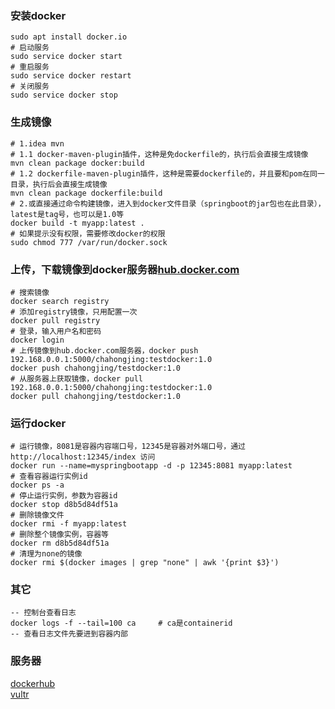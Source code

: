 ### 安装docker
``` shell script
sudo apt install docker.io
# 启动服务
sudo service docker start
# 重启服务
sudo service docker restart
# 关闭服务
sudo service docker stop
```

### 生成镜像
```shell script
# 1.idea mvn
# 1.1 docker-maven-plugin插件，这种是免dockerfile的，执行后会直接生成镜像
mvn clean package docker:build
# 1.2 dockerfile-maven-plugin插件，这种是需要dockerfile的，并且要和pom在同一目录，执行后会直接生成镜像
mvn clean package dockerfile:build
# 2.或直接通过命令构建镜像，进入到docker文件目录（springboot的jar包也在此目录），latest是tag号，也可以是1.0等
docker build -t myapp:latest .
# 如果提示没有权限，需要修改docker的权限
sudo chmod 777 /var/run/docker.sock
```

### 上传，下载镜像到docker服务器[hub.docker.com](https://hub.docker.com)
```shell script
# 搜索镜像
docker search registry
# 添加registry镜像，只用配置一次
docker pull registry
# 登录，输入用户名和密码
docker login
# 上传镜像到hub.docker.com服务器，docker push 192.168.0.0.1:5000/chahongjing:testdocker:1.0
docker push chahongjing/testdocker:1.0
# 从服务器上获取镜像，docker pull 192.168.0.0.1:5000/chahongjing:testdocker:1.0
docker pull chahongjing/testdocker:1.0
```

### 运行docker
```shell script
# 运行镜像，8081是容器内容端口号，12345是容器对外端口号，通过 http://localhost:12345/index 访问
docker run --name=myspringbootapp -d -p 12345:8081 myapp:latest
# 查看容器运行实例id
docker ps -a
# 停止运行实例，参数为容器id
docker stop d8b5d84df51a
# 删除镜像文件
docker rmi -f myapp:latest
# 删除整个镜像实例，容器等
docker rm d8b5d84df51a
# 清理为none的镜像
docker rmi $(docker images | grep "none" | awk '{print $3}')
```

### 其它
```shell script
-- 控制台查看日志
docker logs -f --tail=100 ca     # ca是containerid
-- 查看日志文件先要进到容器内部
```

### 服务器
[dockerhub](https://hub.docker.com/) <br>
[vultr](https://my.vultr.com)